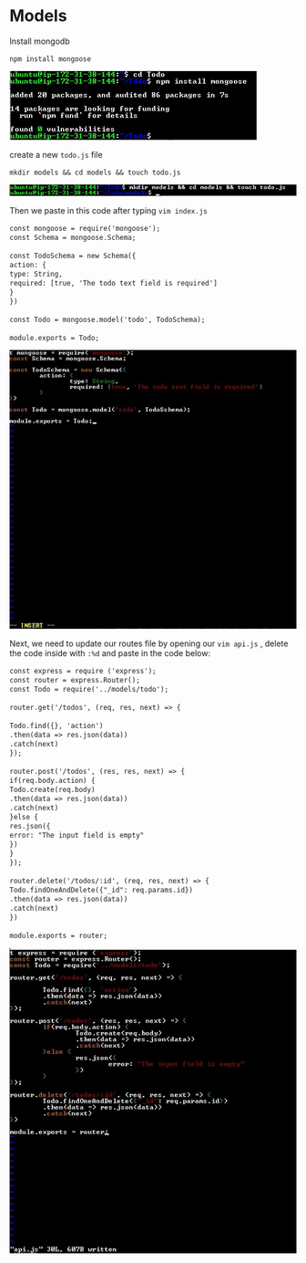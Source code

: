 # Models

Install mongodb

```
npm install mongoose
```

![image](image/mongoose.jpg)

create a new `todo.js` file

```
mkdir models && cd models && touch todo.js
```

![image](image/mod.jpg)

Then we paste in this code after typing `vim index.js`

```
const mongoose = require('mongoose');
const Schema = mongoose.Schema;

const TodoSchema = new Schema({
action: {
type: String,
required: [true, 'The todo text field is required']
}
})

const Todo = mongoose.model('todo', TodoSchema);

module.exports = Todo;
```

![image](image/models.jpg)

Next, we need to update our routes file by opening our `vim api.js` , delete the code inside with `:%d` and paste in the code below:

```
const express = require ('express');
const router = express.Router();
const Todo = require('../models/todo');

router.get('/todos', (req, res, next) => {

Todo.find({}, 'action')
.then(data => res.json(data))
.catch(next)
});

router.post('/todos', (res, res, next) => {
if(req.body.action) {
Todo.create(req.body)
.then(data => res.json(data))
.catch(next)
}else {
res.json({
error: "The input field is empty"
})
}
});

router.delete('/todos/:id', (req, res, next) => {
Todo.findOneAndDelete({"_id": req.params.id})
.then(data => res.json(data))
.catch(next)
})

module.exports = router;
```

![image](image/api1.jpg)
